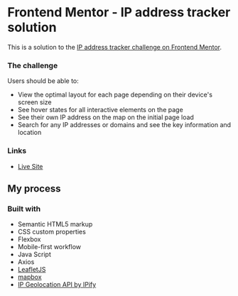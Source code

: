 # Frontend Mentor - IP address tracker solution

This is a solution to the [IP address tracker challenge on Frontend Mentor](https://www.frontendmentor.io/challenges/ip-address-tracker-I8-0yYAH0).  

### The challenge

Users should be able to:

- View the optimal layout for each page depending on their device's screen size
- See hover states for all interactive elements on the page
- See their own IP address on the map on the initial page load
- Search for any IP addresses or domains and see the key information and location

### Links

- [Live Site](https://vigilant-meitner-a947c1.netlify.app/)

## My process

### Built with

- Semantic HTML5 markup
- CSS custom properties
- Flexbox
- Mobile-first workflow
- Java Script
- Axios
- [LeafletJS](https://leafletjs.com/)
- [mapbox](https://docs.mapbox.com/api/maps/static-tiles/)
- [IP Geolocation API by IPify](https://geo.ipify.org/)
